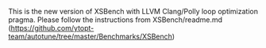 This is the new version of XSBench with LLVM Clang/Polly loop optimization pragma. Please follow the instructions from XSBench/readme.md (https://github.com/ytopt-team/autotune/tree/master/Benchmarks/XSBench)
